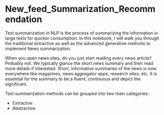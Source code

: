 # New_feed_Summarization_Recommendation

Text summarization in NLP is the process of summarizing the information in large texts for quicker consumption. In this notebook, I will walk you through the traditional extractive as well as the advanced generative methods to implement News summarization.

When you open news sites, do you just start reading every news article? Probably not. We typically glance the short news summary and then read more details if interested. Short, informative summaries of the news is now everywhere like magazines, news aggregator apps, research sites, etc. It is essential for the summary to be a fluent, continuous and depict the significant.

Text summarization methods can be grouped into two main categories:
 - Extractive
 - Abstractive
